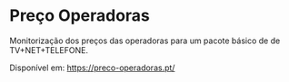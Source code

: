 # Preço Operadoras

Monitorização dos preços das operadoras para um pacote básico de de TV+NET+TELEFONE.

Disponível em: https://preco-operadoras.pt/
